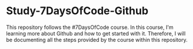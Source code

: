 # Study-7DaysOfCode-Github
This repository follows the #7DaysOfCode course. In this course, I'm learning more about Github and how to get started with it. Therefore, I will be documenting all the steps provided by the course within this repository.
